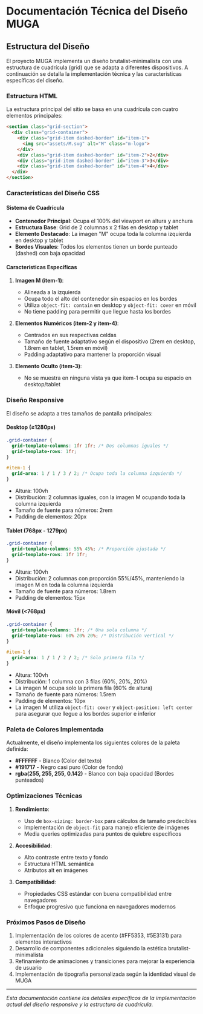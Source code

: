 # Documentación Técnica del Diseño MUGA

## Estructura del Diseño

El proyecto MUGA implementa un diseño brutalist-minimalista con una estructura de cuadrícula (grid) que se adapta a diferentes dispositivos. A continuación se detalla la implementación técnica y las características específicas del diseño.

### Estructura HTML

La estructura principal del sitio se basa en una cuadrícula con cuatro elementos principales:

```html
<section class="grid-section">
  <div class="grid-container">
    <div class="grid-item dashed-border" id="item-1">
      <img src="assets/M.svg" alt="M" class="m-logo">
    </div>
    <div class="grid-item dashed-border" id="item-2">2</div>
    <div class="grid-item dashed-border" id="item-3">3</div>
    <div class="grid-item dashed-border" id="item-4">4</div>
  </div>
</section>
```

### Características del Diseño CSS

#### Sistema de Cuadrícula

- **Contenedor Principal**: Ocupa el 100% del viewport en altura y anchura
- **Estructura Base**: Grid de 2 columnas x 2 filas en desktop y tablet
- **Elemento Destacado**: La imagen "M" ocupa toda la columna izquierda en desktop y tablet
- **Bordes Visuales**: Todos los elementos tienen un borde punteado (dashed) con baja opacidad

#### Características Específicas

1. **Imagen M (item-1)**:
   - Alineada a la izquierda
   - Ocupa todo el alto del contenedor sin espacios en los bordes
   - Utiliza `object-fit: contain` en desktop y `object-fit: cover` en móvil
   - No tiene padding para permitir que llegue hasta los bordes

2. **Elementos Numéricos (item-2 y item-4)**:
   - Centrados en sus respectivas celdas
   - Tamaño de fuente adaptativo según el dispositivo (2rem en desktop, 1.8rem en tablet, 1.5rem en móvil)
   - Padding adaptativo para mantener la proporción visual

3. **Elemento Oculto (item-3)**:
   - No se muestra en ninguna vista ya que item-1 ocupa su espacio en desktop/tablet

### Diseño Responsive

El diseño se adapta a tres tamaños de pantalla principales:

#### Desktop (≥1280px)

```css
.grid-container {
  grid-template-columns: 1fr 1fr; /* Dos columnas iguales */
  grid-template-rows: 1fr;
}

#item-1 {
  grid-area: 1 / 1 / 3 / 2; /* Ocupa toda la columna izquierda */
}
```

- Altura: 100vh
- Distribución: 2 columnas iguales, con la imagen M ocupando toda la columna izquierda
- Tamaño de fuente para números: 2rem
- Padding de elementos: 20px

#### Tablet (768px - 1279px)

```css
.grid-container {
  grid-template-columns: 55% 45%; /* Proporción ajustada */
  grid-template-rows: 1fr 1fr;
}
```

- Altura: 100vh
- Distribución: 2 columnas con proporción 55%/45%, manteniendo la imagen M en toda la columna izquierda
- Tamaño de fuente para números: 1.8rem
- Padding de elementos: 15px

#### Móvil (<768px)

```css
.grid-container {
  grid-template-columns: 1fr; /* Una sola columna */
  grid-template-rows: 60% 20% 20%; /* Distribución vertical */
}

#item-1 {
  grid-area: 1 / 1 / 2 / 2; /* Solo primera fila */
}
```

- Altura: 100vh
- Distribución: 1 columna con 3 filas (60%, 20%, 20%)
- La imagen M ocupa solo la primera fila (60% de altura)
- Tamaño de fuente para números: 1.5rem
- Padding de elementos: 10px
- La imagen M utiliza `object-fit: cover` y `object-position: left center` para asegurar que llegue a los bordes superior e inferior

### Paleta de Colores Implementada

Actualmente, el diseño implementa los siguientes colores de la paleta definida:

- **#FFFFFF** - Blanco (Color del texto)
- **#191717** - Negro casi puro (Color de fondo)
- **rgba(255, 255, 255, 0.142)** - Blanco con baja opacidad (Bordes punteados)

### Optimizaciones Técnicas

1. **Rendimiento**:
   - Uso de `box-sizing: border-box` para cálculos de tamaño predecibles
   - Implementación de `object-fit` para manejo eficiente de imágenes
   - Media queries optimizadas para puntos de quiebre específicos

2. **Accesibilidad**:
   - Alto contraste entre texto y fondo
   - Estructura HTML semántica
   - Atributos alt en imágenes

3. **Compatibilidad**:
   - Propiedades CSS estándar con buena compatibilidad entre navegadores
   - Enfoque progresivo que funciona en navegadores modernos

### Próximos Pasos de Diseño

1. Implementación de los colores de acento (#FF5353, #5E3131) para elementos interactivos
2. Desarrollo de componentes adicionales siguiendo la estética brutalist-minimalista
3. Refinamiento de animaciones y transiciones para mejorar la experiencia de usuario
4. Implementación de tipografía personalizada según la identidad visual de MUGA

---

*Esta documentación contiene los detalles específicos de la implementación actual del diseño responsive y la estructura de cuadrícula.*